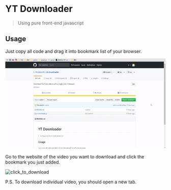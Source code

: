 YT Downloader
===
> Using pure front-end javascript

## Usage

Just copy all code and drag it into bookmark list of your browser.  

![add_to_bookmark](./demo/add_to_bookmark.gif)  

Go to the website of the video you want to download and click the bookmark you just added.  

![click_to_download](./demo/click_to_download.gif)  

P.S. To download individual video, you should open a new tab. 